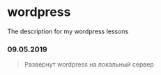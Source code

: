 # wordpress
The description for my wordpress lessons

### 09.05.2019
> Развернут wordpress на локальный сервер